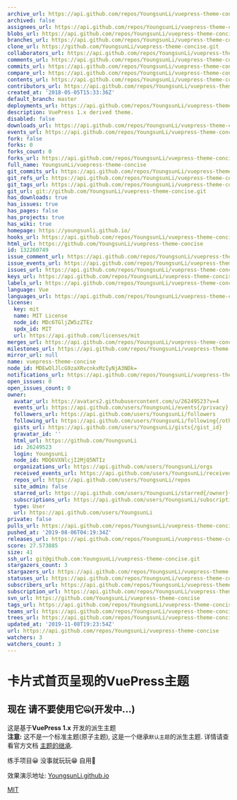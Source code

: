 ```yaml
---
archive_url: https://api.github.com/repos/YoungsunLi/vuepress-theme-concise/{archive_format}{/ref}
archived: false
assignees_url: https://api.github.com/repos/YoungsunLi/vuepress-theme-concise/assignees{/user}
blobs_url: https://api.github.com/repos/YoungsunLi/vuepress-theme-concise/git/blobs{/sha}
branches_url: https://api.github.com/repos/YoungsunLi/vuepress-theme-concise/branches{/branch}
clone_url: https://github.com/YoungsunLi/vuepress-theme-concise.git
collaborators_url: https://api.github.com/repos/YoungsunLi/vuepress-theme-concise/collaborators{/collaborator}
comments_url: https://api.github.com/repos/YoungsunLi/vuepress-theme-concise/comments{/number}
commits_url: https://api.github.com/repos/YoungsunLi/vuepress-theme-concise/commits{/sha}
compare_url: https://api.github.com/repos/YoungsunLi/vuepress-theme-concise/compare/{base}...{head}
contents_url: https://api.github.com/repos/YoungsunLi/vuepress-theme-concise/contents/{+path}
contributors_url: https://api.github.com/repos/YoungsunLi/vuepress-theme-concise/contributors
created_at: '2018-05-05T15:33:36Z'
default_branch: master
deployments_url: https://api.github.com/repos/YoungsunLi/vuepress-theme-concise/deployments
description: VuePress 1.x derived theme.
disabled: false
downloads_url: https://api.github.com/repos/YoungsunLi/vuepress-theme-concise/downloads
events_url: https://api.github.com/repos/YoungsunLi/vuepress-theme-concise/events
fork: false
forks: 0
forks_count: 0
forks_url: https://api.github.com/repos/YoungsunLi/vuepress-theme-concise/forks
full_name: YoungsunLi/vuepress-theme-concise
git_commits_url: https://api.github.com/repos/YoungsunLi/vuepress-theme-concise/git/commits{/sha}
git_refs_url: https://api.github.com/repos/YoungsunLi/vuepress-theme-concise/git/refs{/sha}
git_tags_url: https://api.github.com/repos/YoungsunLi/vuepress-theme-concise/git/tags{/sha}
git_url: git://github.com/YoungsunLi/vuepress-theme-concise.git
has_downloads: true
has_issues: true
has_pages: false
has_projects: true
has_wiki: true
homepage: https://youngsunli.github.io/
hooks_url: https://api.github.com/repos/YoungsunLi/vuepress-theme-concise/hooks
html_url: https://github.com/YoungsunLi/vuepress-theme-concise
id: 132260749
issue_comment_url: https://api.github.com/repos/YoungsunLi/vuepress-theme-concise/issues/comments{/number}
issue_events_url: https://api.github.com/repos/YoungsunLi/vuepress-theme-concise/issues/events{/number}
issues_url: https://api.github.com/repos/YoungsunLi/vuepress-theme-concise/issues{/number}
keys_url: https://api.github.com/repos/YoungsunLi/vuepress-theme-concise/keys{/key_id}
labels_url: https://api.github.com/repos/YoungsunLi/vuepress-theme-concise/labels{/name}
language: Vue
languages_url: https://api.github.com/repos/YoungsunLi/vuepress-theme-concise/languages
license:
  key: mit
  name: MIT License
  node_id: MDc6TGljZW5zZTEz
  spdx_id: MIT
  url: https://api.github.com/licenses/mit
merges_url: https://api.github.com/repos/YoungsunLi/vuepress-theme-concise/merges
milestones_url: https://api.github.com/repos/YoungsunLi/vuepress-theme-concise/milestones{/number}
mirror_url: null
name: vuepress-theme-concise
node_id: MDEwOlJlcG9zaXRvcnkxMzIyNjA3NDk=
notifications_url: https://api.github.com/repos/YoungsunLi/vuepress-theme-concise/notifications{?since,all,participating}
open_issues: 0
open_issues_count: 0
owner:
  avatar_url: https://avatars2.githubusercontent.com/u/26249523?v=4
  events_url: https://api.github.com/users/YoungsunLi/events{/privacy}
  followers_url: https://api.github.com/users/YoungsunLi/followers
  following_url: https://api.github.com/users/YoungsunLi/following{/other_user}
  gists_url: https://api.github.com/users/YoungsunLi/gists{/gist_id}
  gravatar_id: ''
  html_url: https://github.com/YoungsunLi
  id: 26249523
  login: YoungsunLi
  node_id: MDQ6VXNlcjI2MjQ5NTIz
  organizations_url: https://api.github.com/users/YoungsunLi/orgs
  received_events_url: https://api.github.com/users/YoungsunLi/received_events
  repos_url: https://api.github.com/users/YoungsunLi/repos
  site_admin: false
  starred_url: https://api.github.com/users/YoungsunLi/starred{/owner}{/repo}
  subscriptions_url: https://api.github.com/users/YoungsunLi/subscriptions
  type: User
  url: https://api.github.com/users/YoungsunLi
private: false
pulls_url: https://api.github.com/repos/YoungsunLi/vuepress-theme-concise/pulls{/number}
pushed_at: '2019-08-06T04:19:34Z'
releases_url: https://api.github.com/repos/YoungsunLi/vuepress-theme-concise/releases{/id}
score: 27.573885
size: 41
ssh_url: git@github.com:YoungsunLi/vuepress-theme-concise.git
stargazers_count: 3
stargazers_url: https://api.github.com/repos/YoungsunLi/vuepress-theme-concise/stargazers
statuses_url: https://api.github.com/repos/YoungsunLi/vuepress-theme-concise/statuses/{sha}
subscribers_url: https://api.github.com/repos/YoungsunLi/vuepress-theme-concise/subscribers
subscription_url: https://api.github.com/repos/YoungsunLi/vuepress-theme-concise/subscription
svn_url: https://github.com/YoungsunLi/vuepress-theme-concise
tags_url: https://api.github.com/repos/YoungsunLi/vuepress-theme-concise/tags
teams_url: https://api.github.com/repos/YoungsunLi/vuepress-theme-concise/teams
trees_url: https://api.github.com/repos/YoungsunLi/vuepress-theme-concise/git/trees{/sha}
updated_at: '2019-11-08T19:23:54Z'
url: https://api.github.com/repos/YoungsunLi/vuepress-theme-concise
watchers: 3
watchers_count: 3
---
```

# 卡片式首页呈现的VuePress主题

## 现在  请不要使用它🤐(开发中...)

这是基于**VuePress 1.x** 开发的派生主题  
**注意:** 这不是一个标准主题(原子主题), 这是一个继承`默认主题`的派生主题. 详情请查看官方文档 [主题的继承](https://v1.vuepress.vuejs.org/zh/theme/inheritance.html).

练手项目😀  没事就玩玩😁  自用🙈  

效果演示地址: [YoungsunLi.github.io](https://youngsunli.github.io/)



[MIT](https://github.com/YoungsunLi/vuepress-theme-concise/blob/master/LICENSE)
